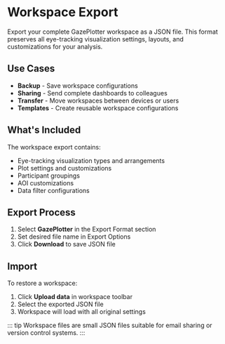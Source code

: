 # Workspace Export

Export your complete GazePlotter workspace as a JSON file. This format preserves all eye-tracking visualization settings, layouts, and customizations for your analysis.

## Use Cases

- **Backup** - Save workspace configurations
- **Sharing** - Send complete dashboards to colleagues
- **Transfer** - Move workspaces between devices or users
- **Templates** - Create reusable workspace configurations

## What's Included

The workspace export contains:
- Eye-tracking visualization types and arrangements
- Plot settings and customizations
- Participant groupings
- AOI customizations
- Data filter configurations

## Export Process

1. Select **GazePlotter** in the Export Format section
2. Set desired file name in Export Options
3. Click **Download** to save JSON file

## Import

To restore a workspace:
1. Click **Upload data** in workspace toolbar
2. Select the exported JSON file
3. Workspace will load with all original settings

::: tip
Workspace files are small JSON files suitable for email sharing or version control systems.
::: 